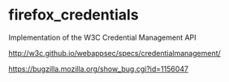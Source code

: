 # firefox_credentials
Implementation of the W3C Credential Management API

http://w3c.github.io/webappsec/specs/credentialmanagement/

https://bugzilla.mozilla.org/show_bug.cgi?id=1156047
